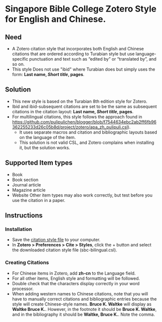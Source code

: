 # Singapore Bible College Zotero Style for English and Chinese.
## Need
* A Zotero citation style that incorporates both English and Chinese citations that are ordered according to Turabian style but use language-specific punctuation and text such as “edited by” or “translated by”, and so on.
* This style Does not use "ibid" where Turabian does but simply uses the form: **Last name, *Short title*, pages**.
## Solution
* This new style is based on the Turabian 8th edition style for Zotero.
* Ibid and ibid-subsequent citations are set to be the same as subsequent citations in the citation layout: **Last name, *Short title*, pages**.
* For multilingual citations, this style follows the approach found in https://github.com/pulipulichen/blogger/blob/f7544634ebc2ab2ff6fb96362255233d26c05b8d/project/zotero/apa_zh_pulipuli.csl). 
  * It uses separate macros and citation and bibliographic layouts based on the language of the item. 
  * This solution is not valid CSL, and Zotero complains when installing it, but the solution works.
## Supported Item types
* Book
* Book section
* Journal article
* Magazine article
* Website
Other item types may also work correctly, but test before you use the citation in a paper. 
## Instructions
### Installation
* Save the <a href="https://raw.githubusercontent.com/dowens76/sbc-bilingual-zotero/master/sbc-bilingual.csl" targe="_blank">citation style file</a> to your computer. 
* In **Zotero > Preferences > Cite > Styles**, click the + button and select the downloaded citation style file (sbc-bilingual.csl).
### Creating Citations
* For Chinese items in Zotero, add **zh-cn** to the Language field.
* For all other items, English style and formatting will be followed. 
* Double check that the characters display correctly in your word processor.
* When adding western names to Chinese citations, note that you will have to manually correct citations and bibliographic entries because the style will create Chinese-style names. **Bruce K. Waltke** will display as **Waltke Bruce K.**. However, in the footnote it should be **Bruce K. Waltke**, and in the bibliography it should be **Waltke, Bruce K.**. Note the comma. 
